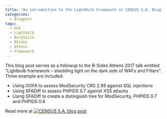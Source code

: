 ```yaml
---
title: "An introduction to the LightBulb Framework at CENSUS S.A. Blog"
categories:
  - Blogpost
tags:
  - GUI
  - LightBulb
  - BurpSuite
  - BSides
  - Athens
  - Framework
---
```


This blog post serves as a followup to the B-Sides Athens 2017 talk entitled “Lightbulb framework – shedding light on the dark side of WAFs and Filters”. Three example are included:

- Using GOFA to assess ModSecurity CRS 2.99 against SQL injections
- Using SFADiff to assess PHPIDS 0.7 against XSS attacks
- Using SFADiff to create a distinguish tree for ModSecurity, PHPIDS 0.7 and PHPIDS 0.6


Read more at [![CENSUS S.A. blog post](https://census.gr/static/assets/img/logos/logo.png)](https://census.gr/news/2017/11/03/an-introduction-to-the-lightbulb-framework/)
